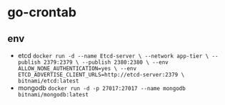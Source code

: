 # go-crontab

## env
* etcd 
`docker run -d --name Etcd-server \
  --network app-tier \
  --publish 2379:2379 \
  --publish 2380:2380 \
  --env ALLOW_NONE_AUTHENTICATION=yes \
  --env ETCD_ADVERTISE_CLIENT_URLS=http://etcd-server:2379 \
  bitnami/etcd:latest`
* mongodb
`docker run -d -p 27017:27017 --name mongodb bitnami/mongodb:latest`

